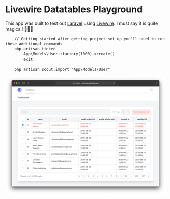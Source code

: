 # Livewire Datatables Playground
This app was built to test out [Laravel](https://laravel.com) using [Livewire](https://laravel-livewire.com). I must say it is quite magical! 🧙🏼‍♂️

```
    // Getting started after getting project set up you'll need to run these additional commands
    php artisan tinker
        App\Models\User::factory(1000)->create()
        exit
        
    php artisan scout:import "App\Models\User" 
```

![Screenshot](public/images/static/screenshot.png?raw=true)
